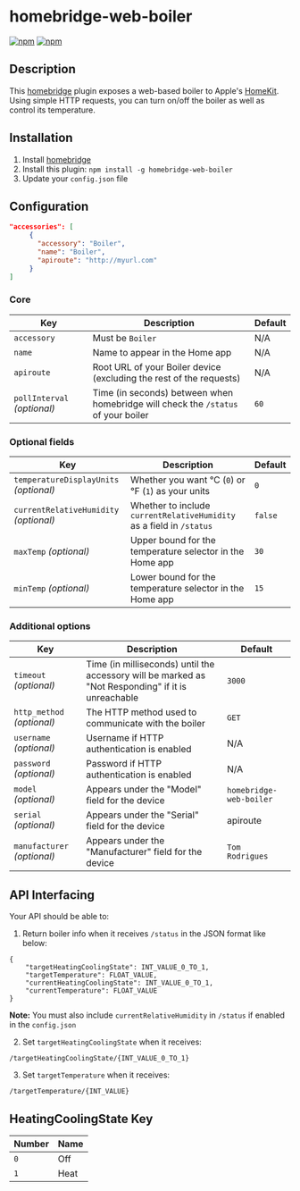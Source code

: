 # homebridge-web-boiler

[![npm](https://img.shields.io/npm/dt/homebridge-web-boiler.svg)](https://www.npmjs.com/package/homebridge-web-boiler) [![npm](https://img.shields.io/npm/v/homebridge-web-boiler.svg)](https://www.npmjs.com/package/homebridge-web-boiler)

## Description

This [homebridge](https://github.com/nfarina/homebridge) plugin exposes a web-based boiler to Apple's [HomeKit](http://www.apple.com/ios/home/). Using simple HTTP requests, you can turn on/off the boiler as well as control its temperature.

## Installation

1. Install [homebridge](https://github.com/nfarina/homebridge#installation-details)
2. Install this plugin: `npm install -g homebridge-web-boiler`
3. Update your `config.json` file

## Configuration

```json
"accessories": [
     {
       "accessory": "Boiler",
       "name": "Boiler",
       "apiroute": "http://myurl.com"
     }
]
```

### Core
| Key | Description | Default |
| --- | --- | --- |
| `accessory` | Must be `Boiler` | N/A |
| `name` | Name to appear in the Home app | N/A |
| `apiroute` | Root URL of your Boiler device (excluding the rest of the requests) | N/A |
| `pollInterval` _(optional)_ | Time (in seconds) between when homebridge will check the `/status` of your boiler | `60` |

### Optional fields
| Key | Description | Default |
| --- | --- | --- |
| `temperatureDisplayUnits` _(optional)_ | Whether you want °C (`0`) or °F (`1`) as your units | `0` |
| `currentRelativeHumidity` _(optional)_ | Whether to include `currentRelativeHumidity` as a field in `/status` | `false` |
| `maxTemp` _(optional)_ | Upper bound for the temperature selector in the Home app | `30` |
| `minTemp` _(optional)_ | Lower bound for the temperature selector in the Home app | `15` |

### Additional options
| Key | Description | Default |
| --- | --- | --- |
| `timeout` _(optional)_ | Time (in milliseconds) until the accessory will be marked as "Not Responding" if it is unreachable | `3000` |
| `http_method` _(optional)_ | The HTTP method used to communicate with the boiler | `GET` |
| `username` _(optional)_ | Username if HTTP authentication is enabled | N/A |
| `password` _(optional)_ | Password if HTTP authentication is enabled | N/A |
| `model` _(optional)_ | Appears under the "Model" field for the device | `homebridge-web-boiler` |
| `serial` _(optional)_ | Appears under the "Serial" field for the device | apiroute |
| `manufacturer` _(optional)_ | Appears under the "Manufacturer" field for the device | `Tom Rodrigues` |

## API Interfacing

Your API should be able to:

1. Return boiler info when it receives `/status` in the JSON format like below:
```
{
    "targetHeatingCoolingState": INT_VALUE_0_TO_1,
    "targetTemperature": FLOAT_VALUE,
    "currentHeatingCoolingState": INT_VALUE_0_TO_1,
    "currentTemperature": FLOAT_VALUE
}
```

**Note:** You must also include `currentRelativeHumidity` in `/status` if enabled in the `config.json`

2. Set `targetHeatingCoolingState` when it receives:
```
/targetHeatingCoolingState/{INT_VALUE_0_TO_1}
```

3. Set `targetTemperature` when it receives:
```
/targetTemperature/{INT_VALUE}
```

## HeatingCoolingState Key

| Number | Name |
| --- | --- |
| `0` | Off |
| `1` | Heat |
